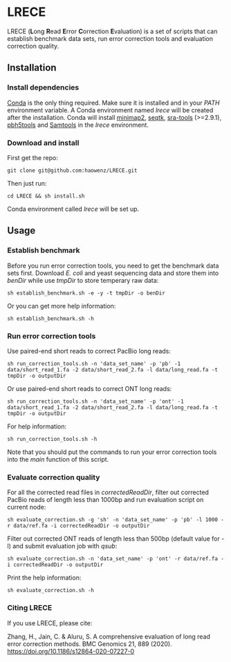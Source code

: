 # LRECE
LRECE (**L**ong **R**ead **E**rror **C**orrection **E**valuation) is a set of scripts that can establish benchmark data sets, run error correction tools and evaluation correction quality.

## Installation
### Install dependencies
[Conda](https://conda.io/docs/) is the only thing required. Make sure it is installed and in your *PATH* environment variable. A Conda environment named *lrece* will be created after the installation. Conda will install [minimap2](https://github.com/lh3/minimap2/), [seqtk](https://github.com/lh3/seqtk/), [sra-tools](https://github.com/ncbi/sra-tools/) (>=2.9.1), [pbh5tools](https://github.com/PacificBiosciences/pbh5tools) and [Samtools](http://www.htslib.org) in the *lrece* environment.

### Download and install
First get the repo:
```
git clone git@github.com:haowenz/LRECE.git
```
Then just run:
```
cd LRECE && sh install.sh
```
Conda environment called *lrece* will be set up.

## Usage
### Establish benchmark
Before you run error correction tools, you need to get the benchmark data sets first. Download *E. coli* and yeast sequencing data and store them into *benDir* while use *tmpDir* to store temperary raw data:
```
sh establish_benchmark.sh -e -y -t tmpDir -o benDir
```
Or you can get more help information:
```
sh establish_benchmark.sh -h
```

### Run error correction tools
Use paired-end short reads to correct PacBio long reads:
```
sh run_correction_tools.sh -n 'data_set_name' -p 'pb' -1 data/short_read_1.fa -2 data/short_read_2.fa -l data/long_read.fa -t tmpDir -o outputDir
```
Or use paired-end short reads to correct ONT long reads:
```
sh run_correction_tools.sh -n 'data_set_name' -p 'ont' -1 data/short_read_1.fa -2 data/short_read_2.fa -l data/long_read.fa -t tmpDir -o outputDir
```
For help information:
```
sh run_correction_tools.sh -h
```
Note that you should put the commands to run your error correction tools into the *main* function of this script.

### Evaluate correction quality
For all the corrected read files in *correctedReadDir*, filter out corrected PacBio reads of length less than 1000bp and run evaluation script on current node:
```
sh evaluate_correction.sh -g 'sh' -n 'data_set_name' -p 'pb' -l 1000 -r data/ref.fa -i correctedReadDir -o outputDir
```
Filter out corrected ONT reads of length less than 500bp (default value for -l) and submit evaluation job with *qsub*:
```
sh evaluate_correction.sh -n 'data_set_name' -p 'ont' -r data/ref.fa -i correctedReadDir -o outputDir
```
Print the help information:
```
sh evaluate_correction.sh -h
```

### Citing LRECE
If you use LRECE, please cite:

Zhang, H., Jain, C. & Aluru, S. A comprehensive evaluation of long read error correction methods. BMC Genomics 21, 889 (2020). https://doi.org/10.1186/s12864-020-07227-0
